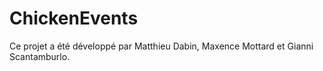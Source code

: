 # ChickenEvents
Ce projet a été développé par Matthieu Dabin, Maxence Mottard et Gianni Scantamburlo.
